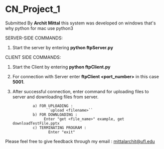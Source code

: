 # CN_Project_1
Submitted By **Archit Mittal**
this system was developed on windows that's why python for mac use python3

SERVER-SIDE COMMANDS:
 1. Start the server by entering **python ftpServer.py**

 CLIENT SIDE COMMANDS: 
 1. Start the Client by entering **python ftpClient.py** 
 2. For connection with Server enter **ftpClient <port_number>** in this case **5001**.
 3. After successful connection, enter command for uploading files to server and downloading files from server.
           
                 a) FOR UPLOADING :
                       ``upload <filename>``
                 b) FOR DOWNLOADING : 
                      Enter "get <file_name>" example, get downloadTestFile.pptx
                 c) TERMINATING PROGRAM :
                        Enter "exit"

Please feel free to give feedback through my email : mittalarchit@ufl.edu
